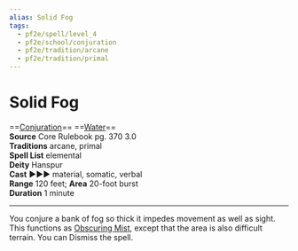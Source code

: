 ```yaml
---
alias: Solid Fog
tags:
  - pf2e/spell/level_4
  - pf2e/school/conjuration
  - pf2e/tradition/arcane
  - pf2e/tradition/primal
---
```


# Solid Fog

==[Conjuration](Conjuration.md)== ==[Water](Water.md)==  
__Source__ Core Rulebook pg. 370 3.0  
**Traditions** arcane, primal  
**Spell List** elemental  
**Deity** Hanspur  
**Cast** ►►► material, somatic, verbal  
**Range** 120 feet; **Area** 20-foot burst  
**Duration** 1 minute

---

You conjure a bank of fog so thick it impedes movement as well as sight. This functions as [Obscuring Mist](Obscuring%20Mist.md), except that the area is also difficult terrain. You can Dismiss the spell.

